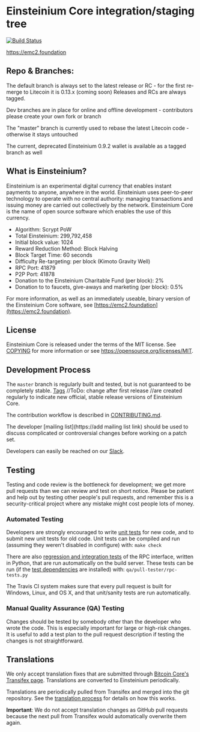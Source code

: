 Einsteinium Core integration/staging tree
=====================================

[![Build Status](https://api.travis-ci.org/emc2foundation/einsteinium.svg?branch=0.13_master_EMC2)](https://travis-ci.org/emc2foundation/einsteinium)

https://emc2.foundation

Repo & Branches:
----------------

The default branch is always set to the latest release or RC - for the first re-merge to Litecoin it is 0.13.x (coming soon) Releases and RCs are always tagged.

Dev branches are in place for online and offline development - contributors please create your own fork or branch

The "master" branch is currently used to rebase the latest Litecoin code - otherwise it stays untouched

The current, deprecated Einsteinium 0.9.2 wallet is available as a tagged branch as well

What is Einsteinium?
----------------

Einsteinium is an experimental digital currency that enables instant payments to
anyone, anywhere in the world. Einsteinium uses peer-to-peer technology to operate
with no central authority: managing transactions and issuing money are carried
out collectively by the network. Einsteinium Core is the name of open source
software which enables the use of this currency.

- Algorithm: Scrypt PoW
- Total Einsteinium: 299,792,458
- Initial block value: 1024
- Reward Reduction Method: Block Halving
- Block Target Time: 60 seconds
- Difficulty Re-targeting: per block (Kimoto Gravity Well)
- RPC Port: 41879
- P2P Port: 41878
- Donation to the Einsteinium Charitable Fund (per block): 2%
- Donation to to faucets, give-aways and marketing (per block): 0.5%

For more information, as well as an immediately useable, binary version of
the Einsteinium Core software, see [https://emc2.foundation](https://emc2.foundation).

License
-------

Einsteinium Core is released under the terms of the MIT license. See [COPYING](COPYING) for more
information or see https://opensource.org/licenses/MIT.

Development Process
-------------------

The `master` branch is regularly built and tested, but is not guaranteed to be
completely stable. [Tags](https://github.com/emc2foundation/einsteinium/tags) //ToDo: change after first release //are created
regularly to indicate new official, stable release versions of Einsteinium Core.

The contribution workflow is described in [CONTRIBUTING.md](CONTRIBUTING.md).

The developer [mailing list](https://add mailing list link)
should be used to discuss complicated or controversial changes before working
on a patch set.

Developers can easily be reached on our [Slack](http://emc2slack.herokuapp.com/).

Testing
-------

Testing and code review is the bottleneck for development; we get more pull
requests than we can review and test on short notice. Please be patient and help out by testing
other people's pull requests, and remember this is a security-critical project where any mistake might cost people
lots of money.

### Automated Testing

Developers are strongly encouraged to write [unit tests](/doc/unit-tests.md) for new code, and to
submit new unit tests for old code. Unit tests can be compiled and run
(assuming they weren't disabled in configure) with: `make check`

There are also [regression and integration tests](/qa) of the RPC interface, written
in Python, that are run automatically on the build server.
These tests can be run (if the [test dependencies](/qa) are installed) with: `qa/pull-tester/rpc-tests.py`

The Travis CI system makes sure that every pull request is built for Windows, Linux, and OS X, and that unit/sanity tests are run automatically.

### Manual Quality Assurance (QA) Testing

Changes should be tested by somebody other than the developer who wrote the
code. This is especially important for large or high-risk changes. It is useful
to add a test plan to the pull request description if testing the changes is
not straightforward.

Translations
------------

We only accept translation fixes that are submitted through [Bitcoin Core's Transifex page](https://www.transifex.com/projects/p/bitcoin/).
Translations are converted to Einsteinium periodically.

Translations are periodically pulled from Transifex and merged into the git repository. See the
[translation process](doc/translation_process.md) for details on how this works.

**Important**: We do not accept translation changes as GitHub pull requests because the next
pull from Transifex would automatically overwrite them again.
